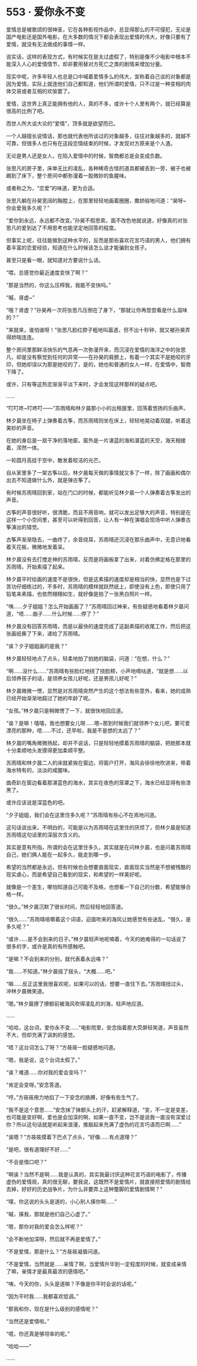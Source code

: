 <link rel="stylesheet" href="../styles/text.css"/>
<h1>553 · 爱你永不变</h1>

爱情总是被歌颂的很神圣，它在各种影视作品中，总显得那么的不可侵犯，无论是国产电影还是国外电影，在大多数的情况下都会表现出爱情的伟大，好像只要有了爱情，就没有无法做成的事情一样。

说实话，这样的表现方式，有时候实在是太过虚假了，特别是像不少电影中根本不能深入人心的爱情情节，却非要用替对方死亡之类的剧情来增加分量。

现实中呢，许多年轻人也总是口中喊着爱情多么的伟大，宣称着自己谈的对象都是因为爱情，实际上就连他们自己都知道，他们所谓的爱情，只不过是一种变相的肉体交易或者互相的欢愉罢了。

爱情，这世界上真正能拥有他的人，真的不多，或许十个人里有两个，就已经算是很高的比例了吧。

而世人所大谈大论的“爱情”，顶多就是欲望而已。

一个人越擅长说情话，那也就代表他所谈过的对象越多，往往对象越多的，就越不可靠，但很多人也只有在这段恋情结束的时候，才发现对方原来是个人渣。

无论是男人还是女人，在陷入爱情中的时候，智商都总是会变成负数。

张思凡的房子里，床单无比的凌乱，各种稀奇古怪的道具都被丢到一旁，被子也被踢到了床下，整个房间中都弥漫着一股微妙的鱼腥味。

或者称之为，“恋爱”的味道，更为合适。

张思凡躺在孙昊宽阔的胸膛上，在那里轻轻地画着圈圈，撒娇般地问道：“昊呀\~你会爱我多久呢？”

“爱你到永远，永远都不改变。”孙昊不假思索，面不改色地就说道，好像真的对张思凡的爱到达了不用思考也能坚定地回答的程度。

但事实上呢，往往能做到这种水平的，反而是那些喜欢花言巧语的男人，他们拥有着丰富的恋爱经验，知道在什么时候该怎么说才能骗到女孩子。

甚至只是看一眼，就知道对方要说什么话。

“喂，总感觉你最近速度变快了啊？”

“那是当然的，你这么压榨我，我能不变快吗。”

“嘁，肾虚\~”

“哦？肾虚？”孙昊再一次将张思凡压倒在了身下，“那就让你再尝尝看是什么滋味的？”

“来就来，谁怕谁呀！”张思凡脸红脖子粗地叫嚣道，但不出十秒钟，就又被孙昊弄得娇喘连连。

整个房间里那鲜活快乐的气息再一次弥漫开来，而沉浸在爱情的海洋之中的张思凡，却是没有察觉到任何的异常——在孙昊的肩膀上，有着一个其实不是她咬的牙印，但她却误以为那是她咬的了，是的，她也和普通的女人一样，在爱情中，智商下降了。

或许，只有等这热恋渐渐平淡下来时，才会发现这样那样的疑点吧。

……

“叮叮咚\~叮咚叮——”苏雨晴和林夕晨那小小的出租屋里，回荡着悠扬的乐曲声。

林夕晨坐在椅子上弹奏着古筝，而苏雨晴则坐在床上，轻轻地晃动着双腿，听着这美妙的声音。

在她的身后是一扇干净的落地窗，窗外是一片湛蓝的海和湛蓝的天空，海天相接着，浑然一体。

一轮圆月高挂于空中，散发着皎洁的光芒。

自从家里多了一架古筝以后，林夕晨每天做的事情就又多了一样，除了画画和偶尔出去不知道做什么外，就是弹古筝了。

有时候苏雨晴回到家，站在门口的时候，都能听见林夕晨一个人弹奏着古筝发出的声音。

古筝的声音很好听，很清脆，而且不用音响，就可以发出足够大的声音，特别是在这样一个小空间里，甚至可以听得到回音，让人有一种在演唱会现场中听人弹奏古筝演出的错觉。

古筝声渐渐隐去，一曲终了，余音绕耳，苏雨晴还沉浸在那乐曲声中，无意识地看着天花板，微微地发着呆。

林夕晨没有去打搅走神的苏雨晴，反而是将画板拿了出来，对着仿佛定格在那里的苏雨晴，开始素描了起来。

林夕晨平时绘画的速度不是很快，但是这素描的速度却是相当的快，显然也是下过苦功仔细练过的，不多时，苏雨晴的模样就跃然纸上，即使没有上色，即使只用了铅笔来素描，也依然栩栩如生，就好像是拍了一张黑白照片一样。

“咦……夕子姐姐？怎么开始画画了？”苏雨晴回过神来，有些疑惑地看着林夕晨问道，“唔……曲子……什么时候……停了？”

林夕晨没有回答苏雨晴，而是以最快的速度完成了这副素描的收尾工作，然后把这张画纸撕了下来，递给了苏雨晴。

“诶？夕子姐姐画的是我？”

林夕晨轻轻地点了点头，轻柔地拍了拍她的脑袋，问道：“在想，什么？”

“啊……没什么……”苏雨晴有些脸红地挠了挠脸颊，小声地嘀咕道，“就是想……以后领养孩子的话，是领养女孩儿好呢，还是男孩儿好呢？”

林夕晨微微一愣，显然是对苏雨晴突然产生的这个想法有些意外，看来，她的成熟已经开始渐渐地超过了她的年龄了呢。

“女孩。”林夕晨只是稍微愣了一下，就很快地回应道。

“诶？是嘛！嘻嘻，我也想要女儿呀……嗯\~那到时候我们就领养个女儿吧，要可爱漂亮的那种，唔……不过，还早啦，我是不是想的太远了？”

林夕晨的嘴角微微扬起，却并不说话，只是轻轻地摸着苏雨晴的脑袋，把她那本就十分柔顺地头发摸得更加柔顺平整。

苏雨晴和林夕晨二人的床就紧挨在窗边，将窗户打开，海风会徐徐地吹进来，带着海水特有的，淡淡的咸腥味。

曲奇趴在窗边看着那湛蓝色的海水，其实在夜色的笼罩之下，海水已经显得有些漆黑了。

或许应该说是深蓝色的吧。

“夕子姐姐，我们会在这里住多久呢？”苏雨晴有些心不在焉地问道。

这句话说出来，不明白的，可能是以为苏雨晴在这里住的厌烦了，但林夕晨是知道苏雨晴这句话里的深层次含义的。

其实是意有所指，所谓的会在这里住多久，其实就是在问林夕晨，也是问着苏雨晴自己，她们俩人能在一起多久，能走到哪一步。

希望的当然都是永远，但有时候也会想要直面现实，直面现实当然是不想被残酷的现实虐心，而是希望自己看到的现实，和希望的一样美好呢。

就像是一个差生，哪怕知道自己可能不及格，也想看一下自己的分数，希望能够合格一样。

“很久。”林夕晨沉默了很长时间，然后轻轻地回答道。

“很久……”苏雨晴咀嚼着这个词语，迎面吹来的海风让她感觉有些迷乱，“很久，是多久呢？”

“或许……是不会到来的日子。”林夕晨轻声地呢喃着，今天的她难得的一句话说了很多的字，或许是真的有所感触吧。

“是嘛？不会到来的分别，就代表着永远咯？”

“我……不知道。”林夕晨摇了摇头，“大概……吧。”

“嘛……反正这里我很喜欢呢，如果可以的话，想要一直住下去。”苏雨晴扭过头，冲林夕晨微笑道。

“嗯。”林夕晨撩了撩额前被海风吹得凌乱的刘海，轻声地应道。

……

“哈哈，这台词，爱你永不变……”电影院里，安念指着那大荧屏轻笑道，声音虽然不大，但却充满了讽刺的感觉。

“唔？这台词怎么了呀？”方莜莜一脸疑惑地问道。

“嗯，我是说，这个台词太假了。”

“诶？难道……你对我的爱会变吗？”

“肯定会变呀。”安念答道。

“哼。”方莜莜用力地掐了一下安念的胳膊，好像有些生气了。

“我不是这个意思……”安念抹了抹额头上的汗，赶紧解释道，“变，不一定是变差，也可能是变好啊，爱也是会加深的啊，如果一直不变，岂不是说我一直没有深爱过你？所以这句话就是听起来浪漫，推敲起来充满了虚伪的花言巧语而已啊……”

“诶嗯？”方莜莜摸着下巴点了点头，“好像……有点道理？”

“是吧，很有道理好不好……”

“不会是借口吧？”

“啊诶？当然不是啊……我是认真的，其实我最讨厌这种花言巧语的电影了，传播虚伪的爱情观，真的很无聊，要我说，这既然不是爱情片，就直接把爱情的剧情给去掉，好好的历史战争片，为什么非要弄上这种蹩脚的爱情剧情啊？”

“噗，你这说的头头是道的，小心别人揍你啊……”

“嘁，揍我，那就是他们自己心虚了。”

“嗯，那你对我的爱会怎么样呢？”

“会不断地加深呀，然后就不再是爱情了。”

“不是爱情，那是什么？”方莜莜凝眉问道。

“不是爱情，当然就是……亲情了啊，当爱情升华到一定程度的时候，就变成亲情了嘛，亲情才是最真最浓的感情吧。”

“咦，今天的你，头头是道嘛？不像是你平时会说的话呢。”

“因为平时我……我都喜欢低调。”

“那我和你，现在是什么级别的感情呢？”

“当然还是爱情啦。”

“噫，你还真是够坦率的呢。”

“哈哈——”

……

